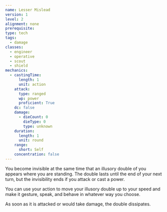 ```yaml
---
name: Lesser Mislead
version: 1
level: 2
alignment: none
prerequisite: 
type: tech
tags:
  - damage
classes:
  - engineer
  - operative
  - scout
  - shield
mechanics:
  - castingTime:
      length: 1
      unit: action
    attack:
      type: ranged
      wp: power
      proficient: True
    dc: false
    damage:
      - dieCount: 0
        dieType: 0
        type: unknown
    duration:
      length: 1
      unit: round
    range:
      short: Self
    concentration: false
---
```

You become invisible at the same time that an illusory double of you appears where you are standing. The double lasts until the end of your next turn, but the invisibility ends if you attack or cast a power.

You can use your action to move your illusory double up to your speed and make it gesture, speak, and behave in whatever way you choose.

As soon as it is attacked or would take damage, the double dissipates.
    